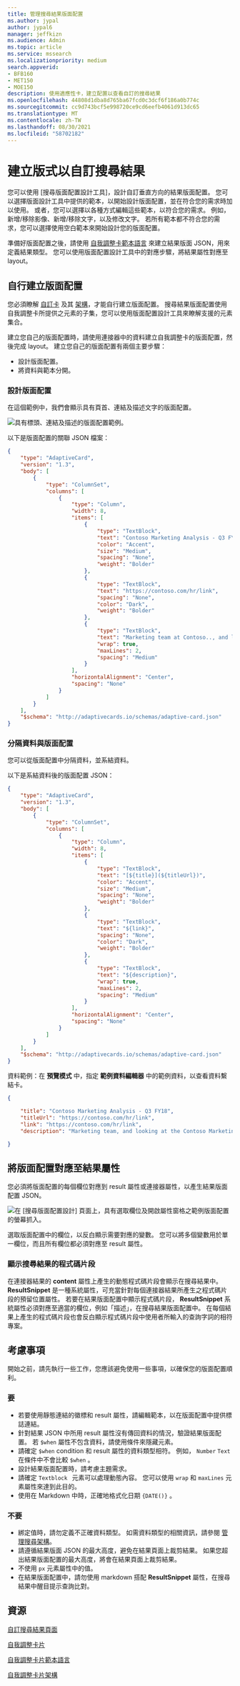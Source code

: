 ```yaml
---
title: 管理搜尋結果版面配置
ms.author: jypal
author: jypal6
manager: jeffkizn
ms.audience: Admin
ms.topic: article
ms.service: mssearch
ms.localizationpriority: medium
search.appverid:
- BFB160
- MET150
- MOE150
description: 使用適應性卡，建立配置以查看自訂的搜尋結果
ms.openlocfilehash: 44808d1dba8d765ba67fcd0c3dcf6f186a0b774c
ms.sourcegitcommit: cc9d743bcf5e998720ce9cd6eefb4061d913dc65
ms.translationtype: MT
ms.contentlocale: zh-TW
ms.lasthandoff: 08/30/2021
ms.locfileid: "58702182"
---
```

<!-- markdownlint-disable no-hard-tabs -->
# <a name="create-a-layout-to-customize-search-results"></a>建立版式以自訂搜尋結果

您可以使用 [搜尋版面配置設計工具]，設計自訂垂直方向的結果版面配置。 您可以選擇版面設計工具中提供的範本，以開始設計版面配置，並在符合您的需求時加以使用。 或者，您可以選擇以各種方式編輯這些範本，以符合您的需求。 例如，新增/移除影像、新增/移除文字，以及修改文字。 若所有範本都不符合您的需求，您可以選擇使用空白範本來開始設計您的版面配置。  

準備好版面配置之後，請使用 [自我調整卡範本語言](/adaptive-cards/templating/language) 來建立結果版面 JSON，用來定義結果類型。 您可以使用版面配置設計工具中的對應步驟，將結果屬性對應至 layout。  

## <a name="create-a-layout-on-your-own"></a>自行建立版面配置

您必須瞭解 [自訂卡](/adaptive-cards/authoring-cards/getting-started) 及其 [架構](https://adaptivecards.io/explorer/)，才能自行建立版面配置。 搜尋結果版面配置使用自我調整卡所提供之元素的子集，您可以使用版面配置設計工具來瞭解支援的元素集合。  

建立您自己的版面配置時，請使用連接器中的資料建立自我調整卡的版面配置，然後完成 layout。
建立您自己的版面配置有兩個主要步驟：

- 設計版面配置。
- 將資料與範本分開。

### <a name="design-the-layout"></a>設計版面配置

在這個範例中，我們會顯示具有頁首、連結及描述文字的版面配置。

![具有標頭、連結及描述的版面配置範例。](media/Verts-ExampleLayout.png)

以下是版面配置的關聯 JSON 檔案：

```json
{
    "type": "AdaptiveCard",
    "version": "1.3",
    "body": [
        {
            "type": "ColumnSet",
            "columns": [
                {
                    "type": "Column",
                    "width": 8,
                    "items": [
                        {
                            "type": "TextBlock",
                            "text": "Contoso Marketing Analysis - Q3 FY18",
                            "color": "Accent",
                            "size": "Medium",
                            "spacing": "None",
                            "weight": "Bolder"
                        },
                        {
                            "type": "TextBlock",
                            "text": "https://contoso.com/hr/link",
                            "spacing": "None",
                            "color": "Dark",
                            "weight": "Bolder"
                        },
                        {
                            "type": "TextBlock",
                            "text": "Marketing team at Contoso.., and looking at the Contoso Marketing documents on the team site. This contains the data from FY20 and will taken over to FY21...Marketing Planning is ongoing for FY20..",
                            "wrap": true,
                            "maxLines": 2,
                            "spacing": "Medium"
                        }
                    ],
                    "horizontalAlignment": "Center",
                    "spacing": "None"
                }
            ]
        }
    ],
    "$schema": "http://adaptivecards.io/schemas/adaptive-card.json"
}
```

### <a name="separate-the-data-from-the-layout"></a>分隔資料與版面配置

您可以從版面配置中分隔資料，並系結資料。

以下是系結資料後的版面配置 JSON：

```json
{
    "type": "AdaptiveCard",
    "version": "1.3",
    "body": [
        {
            "type": "ColumnSet",
            "columns": [
                {
                    "type": "Column",
                    "width": 8,
                    "items": [
                        {
                            "type": "TextBlock",
                            "text": "[${title}](${titleUrl})",
                            "color": "Accent",
                            "size": "Medium",
                            "spacing": "None",
                            "weight": "Bolder"
                        },
                        {
                            "type": "TextBlock",
                            "text": "${link}",
                            "spacing": "None",
                            "color": "Dark",
                            "weight": "Bolder"
                        },
                        {
                            "type": "TextBlock",
                            "text": "${description}",
                            "wrap": true,
                            "maxLines": 2,
                            "spacing": "Medium"
                        }
                    ],
                    "horizontalAlignment": "Center",
                    "spacing": "None"
                }
            ]
        }
    ],
    "$schema": "http://adaptivecards.io/schemas/adaptive-card.json"
}
```

資料範例：在 **預覽模式** 中，指定 **範例資料編輯器** 中的範例資料，以查看資料繫結卡。

```json
{

    "title": "Contoso Marketing Analysis - Q3 FY18",
    "titleUrl": "https://contoso.com/hr/link",
    "link": "https://contoso.com/hr/link",
    "description": "Marketing team, and looking at the Contoso Marketing documents on the team site. Yo can't see right...Marketing Planning presentation?"

}
```

## <a name="map-the-layout-to-the-result-properties"></a>將版面配置對應至結果屬性

您必須將版面配置的每個欄位對應到 result 屬性或連接器屬性，以產生結果版面配置 JSON。

![在 [搜尋版面配置設計] 頁面上，具有選取欄位及開啟屬性窗格之範例版面配置的螢幕抓入。](media/Verts-SearchLayoutDesigner.png)

選取版面配置中的欄位，以反白顯示需要對應的變數。 您可以將多個變數用於單一欄位，而且所有欄位都必須對應至 result 屬性。

### <a name="show-snippet-on-search-result"></a>顯示搜尋結果的程式碼片段  

在連接器結果的 **content** 屬性上產生的動態程式碼片段會顯示在搜尋結果中。 **ResultSnippet** 是一種系統屬性，可充當針對每個連接器結果所產生之程式碼片段的預留位置屬性。 若要在結果版面配置中顯示程式碼片段， **ResultSnippet** 系統屬性必須對應至適當的欄位，例如「描述」，在搜尋結果版面配置中。 在每個結果上產生的程式碼片段也會反白顯示程式碼片段中使用者所輸入的查詢字詞的相符專案。

## <a name="things-to-consider"></a>考慮事項

開始之前，請先執行一些工作，您應該避免使用一些事項，以確保您的版面配置順利。

### <a name="do"></a>要

- 若要使用靜態連結的徽標和 result 屬性，請編輯範本，以在版面配置中提供標誌連結。
- 針對結果 JSON 中所用 result 屬性沒有傳回資料的情況，驗證結果版面配置。 若 `$when` 屬性不包含資料，請使用條件來隱藏元素。  
- 請確定 `$when` condition 和 result 屬性的資料類型相符。 例如， `Number` `Text` 在條件中不會比較 `$when` 。  
- 設計結果版面配置時，請考慮主題需求。  
- 請確定 `Textblock`   元素可以處理動態內容。 您可以使用 `wrap` 和 `maxLines` 元素屬性來達到此目的。
- 使用在 Markdown 中時，正確地格式化日期 `{DATE()}` 。  

### <a name="dont"></a>不要

- 綁定值時，請勿定義不正確資料類型。 如需資料類型的相關資訊，請參閱 [管理搜尋架構](/sharepoint/search/manage-the-search-schema)。
- 請遵循結果版面 JSON 的最大高度，避免在結果頁面上裁剪結果。 如果您超出結果版面配置的最大高度，將會在結果頁面上裁剪結果。
- 不使用 `px` 元素屬性中的值。
- 在結果版面配置中，請勿使用 markdown 搭配 **ResultSnippet** 屬性，在搜尋結果中醒目提示查詢比對。

## <a name="resources"></a>資源

[自訂搜尋結果頁面](customize-search-page.md)

[自我調整卡片](/adaptive-cards/authoring-cards/getting-started)

[自我調整卡片範本語言](/adaptive-cards/templating/language)

[自我調整卡片架構](https://adaptivecards.io/explorer/)
